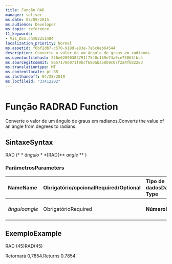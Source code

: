 ```yaml
---
title: Função RAD
manager: soliver
ms.date: 03/09/2015
ms.audience: Developer
ms.topic: reference
f1_keywords:
- Vis_DSS.chm82251484
localization_priority: Normal
ms.assetid: f6bf2db7-c570-918d-e83e-7a6c8eb64544
description: Converte o valor de um ângulo de graus em radianos.
ms.openlocfilehash: 256e62890384791f7540c159e74a0ce75063fbc4
ms.sourcegitcommit: 8657170d071f9bcf680aba50b9c07f2a4fb82283
ms.translationtype: MT
ms.contentlocale: pt-BR
ms.lasthandoff: 04/28/2019
ms.locfileid: "33412202"
---
```

# <a name="rad-function"></a><span data-ttu-id="18c93-103">Função RAD</span><span class="sxs-lookup"><span data-stu-id="18c93-103">RAD Function</span></span>

<span data-ttu-id="18c93-104">Converte o valor de um ângulo de graus em radianos.</span><span class="sxs-lookup"><span data-stu-id="18c93-104">Converts the value of an angle from degrees to radians.</span></span>
  
## <a name="syntax"></a><span data-ttu-id="18c93-105">Sintaxe</span><span class="sxs-lookup"><span data-stu-id="18c93-105">Syntax</span></span>

<span data-ttu-id="18c93-106">RAD (\* \* *ângulo* \* \*)</span><span class="sxs-lookup"><span data-stu-id="18c93-106">RAD(\*\* *angle* \*\* )</span></span> 
  
### <a name="parameters"></a><span data-ttu-id="18c93-107">Parâmetros</span><span class="sxs-lookup"><span data-stu-id="18c93-107">Parameters</span></span>

|<span data-ttu-id="18c93-108">**Name**</span><span class="sxs-lookup"><span data-stu-id="18c93-108">**Name**</span></span>|<span data-ttu-id="18c93-109">**Obrigatório/opcional**</span><span class="sxs-lookup"><span data-stu-id="18c93-109">**Required/Optional**</span></span>|<span data-ttu-id="18c93-110">**Tipo de dados**</span><span class="sxs-lookup"><span data-stu-id="18c93-110">**Data Type**</span></span>|<span data-ttu-id="18c93-111">**Descrição**</span><span class="sxs-lookup"><span data-stu-id="18c93-111">**Description**</span></span>|
|:-----|:-----|:-----|:-----|
| <span data-ttu-id="18c93-112">_ângulo_</span><span class="sxs-lookup"><span data-stu-id="18c93-112">_angle_</span></span> <br/> |<span data-ttu-id="18c93-113">Obrigatório</span><span class="sxs-lookup"><span data-stu-id="18c93-113">Required</span></span>  <br/> |<span data-ttu-id="18c93-114">**Número**</span><span class="sxs-lookup"><span data-stu-id="18c93-114">**Number**</span></span> <br/> |<span data-ttu-id="18c93-115">O ângulo a ser convertido.</span><span class="sxs-lookup"><span data-stu-id="18c93-115">The angle to convert.</span></span>  <br/> |
   
## <a name="example"></a><span data-ttu-id="18c93-116">Exemplo</span><span class="sxs-lookup"><span data-stu-id="18c93-116">Example</span></span>

<span data-ttu-id="18c93-117">RAD (45)</span><span class="sxs-lookup"><span data-stu-id="18c93-117">RAD(45)</span></span> 
  
<span data-ttu-id="18c93-118">Retornará 0,7854.</span><span class="sxs-lookup"><span data-stu-id="18c93-118">Returns 0.7854.</span></span> 
  


